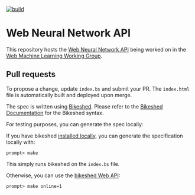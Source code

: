 [![build](https://github.com/webmachinelearning/webnn/actions/workflows/auto-publish.yml/badge.svg)](https://github.com/webmachinelearning/webnn/actions)

# Web Neural Network API

This repository hosts the [Web Neural Network API](https://www.w3.org/TR/webnn/)
being worked on in the
[Web Machine Learning Working Group](https://www.w3.org/groups/wg/webmachinelearning).

## Pull requests

To propose a change, update `index.bs` and submit your PR. The `index.html` file is automatically built and deployed upon merge.

The spec is written using [Bikeshed](https://tabatkins.github.io/bikeshed). Please refer to the [Bikeshed Documentation](https://tabatkins.github.io/bikeshed/) for the Bikeshed syntax.

For testing purposes, you can generate the spec locally:

If you have bikeshed [installed locally](https://tabatkins.github.io/bikeshed/#installing), you can generate the specification locally with:

```
prompt> make
```

This simply runs bikeshed on the `index.bs` file.

Otherwise, you can use the [bikeshed Web API](https://tabatkins.github.io/bikeshed/#remote):

```
prompt> make online=1
```
